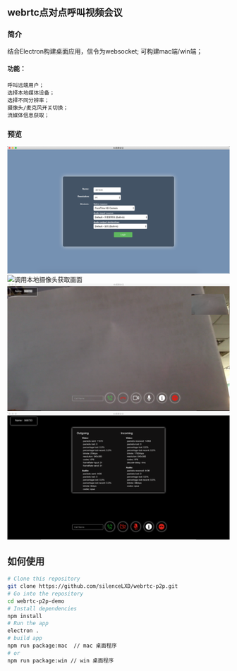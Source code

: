 
## webrtc点对点呼叫视频会议

### 简介
  结合Electron构建桌面应用，信令为websocket;
  可构建mac端/win端；
  
  #### 功能：
    呼叫远端用户；
    选择本地媒体设备；
    选择不同分辨率；
    摄像头/麦克风开关切换；
    流媒体信息获取；
### 预览

![登录](assets/img/login.png)
![调用本地摄像头获取画面](assets/img/localVideo.png)
![呼叫远端用户，建立点对点连接视频通话](assets/img/remoteVideo.png)
![获取当前流媒体相关信息](assets/img/statics.png)

## 如何使用
```bash
# Clone this repository
git clone https://github.com/silenceLXD/webrtc-p2p.git
# Go into the repository
cd webrtc-p2p-demo
# Install dependencies
npm install
# Run the app
electron .
# build app
npm run package:mac  // mac 桌面程序
# or
npm run package:win // win 桌面程序
```
